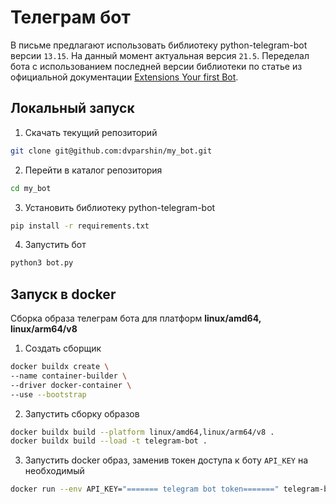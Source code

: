 # Телеграм бот
В письме предлагают использовать библиотеку python-telegram-bot версии `13.15`. На данный момент актуальная версия `21.5`. Переделал бота с использованием последней версии библиотеки по статье из официальной документации [Extensions Your first Bot](https://github.com/python-telegram-bot/python-telegram-bot/wiki/Extensions---Your-first-Bot).  

## Локальный запуск
1) Скачать текущий репозиторий  
```bash
git clone git@github.com:dvparshin/my_bot.git
```
2) Перейти в каталог репозитория  
```bash
cd my_bot
```
3) Установить библиотеку python-telegram-bot  
```bash
pip install -r requirements.txt
```
4) Запустить бот  
```bash
python3 bot.py
```

## Запуск в docker  
Сборка образа телеграм бота для платформ **linux/amd64, linux/arm64/v8**  
1) Создать сборщик  
```bash
docker buildx create \
--name container-builder \
--driver docker-container \
--use --bootstrap
```

2) Запустить сборку образов  
```bash
docker buildx build --platform linux/amd64,linux/arm64/v8 .
docker buildx build --load -t telegram-bot .
```
3) Запустить docker образ, заменив токен доступа к боту `API_KEY` на необходимый  
```bash
docker run --env API_KEY="======= telegram bot token=======" telegram-bot
```